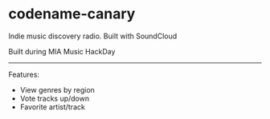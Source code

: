 # codename-canary
Indie music discovery radio. Built with SoundCloud

Built during MIA Music HackDay

---

Features:

- View genres by region
- Vote tracks up/down
- Favorite artist/track
